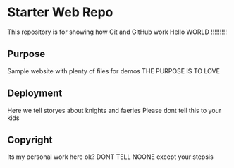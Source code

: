 # Starter Web Repo

This repository is for showing how Git and GitHub work
Hello WORLD !!!!!!!!!

## Purpose

Sample website with plenty of files for demos
THE PURPOSE IS TO LOVE

## Deployment

Here we tell storyes about knights and faeries
Please dont tell this to your kids

## Copyright

Its my personal work here ok?
DONT TELL NOONE except your stepsis